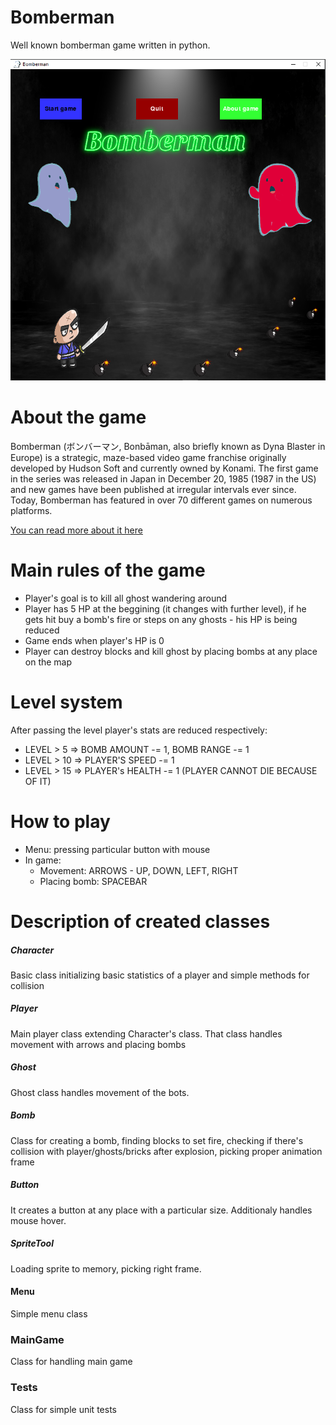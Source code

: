 # Bomberman
Well known bomberman game written in python.

![Main menu](menuSS.png)

# About the game

Bomberman (ボンバーマン, Bonbāman, also briefly known as Dyna Blaster in Europe) is a strategic, maze-based video game franchise
originally developed by Hudson Soft and currently owned by Konami. The first game in the series was released in Japan in
December 20, 1985 (1987 in the US)  and new games have been published at irregular intervals ever since.
Today, Bomberman has featured in over 70 different games on numerous platforms. 

[You can read more about it here](https://en.wikipedia.org/wiki/Bomberman)

# Main rules of the game
  * Player's goal is to kill all ghost wandering around
  * Player has 5 HP at the beggining (it changes with further level), if he gets hit buy a bomb's fire or steps on any ghosts - his HP
is being reduced
  * Game ends when player's HP is 0
  * Player can destroy blocks and kill ghost by placing bombs at any place on the map

# Level system
After passing the level player's stats are reduced respectively:
  * LEVEL > 5 =>  BOMB AMOUNT -= 1, BOMB RANGE -= 1
  * LEVEL > 10 => PLAYER'S SPEED -= 1
  * LEVEL > 15 => PLAYER's HEALTH -= 1 (PLAYER CANNOT DIE BECAUSE OF IT)

# How to play
* Menu: pressing particular button with mouse
* In game:
  - Movement: ARROWS - UP, DOWN, LEFT, RIGHT
  - Placing bomb: SPACEBAR
  
# Description of created classes
##### Character
Basic class initializing basic statistics of a player and simple methods for collision

##### Player
Main player class extending Character's class. That class handles movement with arrows and placing bombs

##### Ghost
Ghost class handles movement of the bots.

##### Bomb
Class for creating a bomb, finding blocks to set fire, checking if there's collision with player/ghosts/bricks after explosion,
picking proper animation frame

##### Button
It creates a button at any place with a particular size. Additionaly handles mouse hover.

##### SpriteTool
Loading sprite to memory, picking right frame.

#### Menu
Simple menu class

### MainGame
Class for handling main game

### Tests
Class for simple unit tests